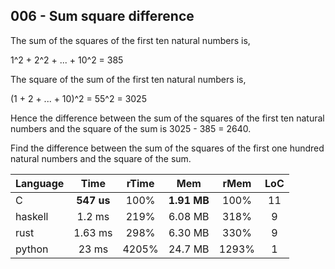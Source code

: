 006 - Sum square difference
---------------------------

The sum of the squares of the first ten natural numbers is,

1^2 + 2^2 + ... + 10^2 = 385

The square of the sum of the first ten natural numbers is,

(1 + 2 + ... + 10)^2 = 55^2 = 3025

Hence the difference between the sum of the squares of the first ten natural
numbers and the square of the sum is 3025 - 385 = 2640.

Find the difference between the sum of the squares of the first one hundred
natural numbers and the square of the sum.

Language | Time | rTime | Mem | rMem | LoC
--- | :---: | :---: | :---: | :---: | :---:
C | **547 us** | 100% | **1.91 MB** | 100% | 11
haskell | 1.2 ms | 219% | 6.08 MB | 318% | 9
rust | 1.63 ms | 298% | 6.30 MB | 330% | 9
python | 23 ms | 4205% | 24.7 MB | 1293% | 1
